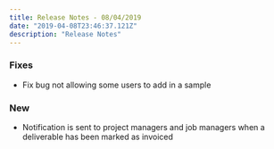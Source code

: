 ```yaml
---
title: Release Notes - 08/04/2019
date: "2019-04-08T23:46:37.121Z"
description: "Release Notes"
---
```


### Fixes

- Fix bug not allowing some users to add in a sample

### New

- Notification is sent to project managers and job managers when a deliverable has been marked as invoiced
